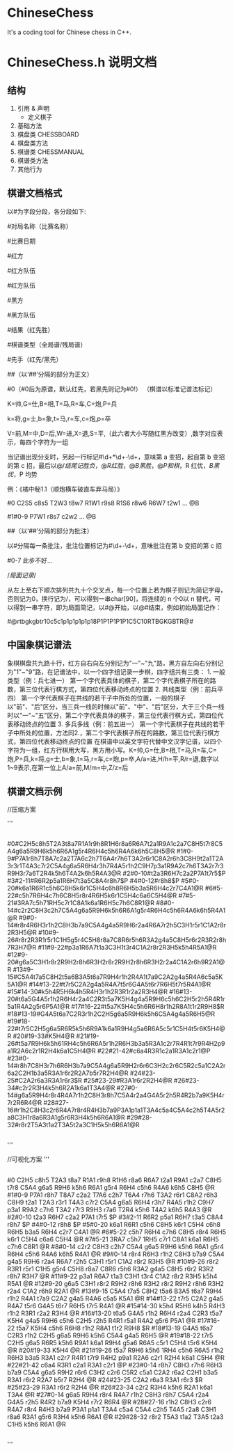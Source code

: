 # ChineseChess
It's a coding tool for Chinese chess in C++.

#  ChineseChess.h 说明文档

## 结构

1. 引用 & 声明
    + 定义棋子
2. 基础方法
3. 棋盘类 CHESSBOARD
4. 棋盘类方法
5. 棋谱类 CHESSMANUAL
6. 棋谱类方法
7. 其他行为

## 棋谱文档格式

以#为字段分段，各分段如下:

#对局名称（比赛名称）

#比赛日期

#红方

#红方队伍

#红方队伍

#黑方

#黑方队伍

#结果（红先胜）

#棋谱类型（全局谱/残局谱）

#先手（红先/黑先）

##（以‘##’分隔的部分为正文）

#0（#0后为原谱，默认红先，若黑先则记为#0!）
（棋谱以标准记谱法标记）

K=帅,G=仕,B=相,T=马,R=车,C=炮,P=兵

k=将,g=士,b=象,t=马,r=车,c=炮,p=卒

V=前,M=中,D=后,W=进,X=退,S=平,（此六者大小写随红黑方改变）,数字对应表示，每四个字符为一组

当记谱出现分支时，另起一行标记#\d+\*\d+-\d+，意味第 a 变招，起自第 b 变招的第 c 招，最后以@/$结尾记胜负，@R 红胜，@B 黑胜，@P 和棋，$R 红优，$B 黑优，$P 均势

例：《橘中秘1.1（顺炮横车破直车弃马局）》

#0 C2S5 c8s5 T2W3 t8w7 R1W1 r9s8 R1S6 r8w6 R6W7 t2w1 ... @B

#1#0-9 P7W1 r8s7 c2w2 ... @B

##（以‘##’分隔的部分为批注）

以#分隔每一条批注，批注位置标记为#\d+-\d+，意味批注在第 b 变招的第 c 招

#0-7 此步不好...

/*局面记录*/

从左上至右下顺次排列共九十个交叉点，每一个位置上若为棋子则记为简记字母，否则记为0，换行记为/，可以得到一串char[90]，将连续的 n 个0以 n 替代，可以得到一串字符，即为局面简记，以#@开始，以@#结束，例如初始局面记作：

#@rtbgkgbtr10c5c1p1p1p1p1p18P1P1P1P1P1C5C10RTBGKGBTR@#

## 中国象棋记谱法

象棋棋盘共九路十行，红方自右向左分别记为"一"~"九"路，黑方自左向右分别记为"1"~"9"路，在记谱法中，以一个四字组记录一步棋，四字组共有三类：
    1. 一般类型（例：兵七进一）
       第一个字代表具体的棋子，第二个字代表棋子所在的路数，第三位代表行棋方式，第四位代表移动终点的位置
    2. 共线类型（例：前兵平四）
       第一个字代表棋子在共线的若干子中所处的位置，一般的棋子以"前"、"后"区分，当三兵一线的时候以"前"、"中"、"后"区分，大于三个兵一线时以"一"~"五"区分，第二个字代表具体的棋子，第三位代表行棋方式，第四位代表移动终点的位置
    3. 多兵多线（例：前五进一）
       第一个字代表棋子在共线的若干子中所处的位置，方法同2.，第二个字代表棋子所在的路数，第三位代表行棋方式，第四位代表移动终点的位置
在棋谱中以英文字符代替中文汉字记谱，以四个字符为一组，红方行棋用大写，黑方用小写。K=帅,G=仕,B=相,T=马,R=车,C=炮,P=兵,k=将,g=士,b=象,t=马,r=车,c=炮,p=卒,A/a=进,H/h=平,R/r=退,数字以1~9表示,在第一位上A/a=前,M/m=中,Z/z=后

## 棋谱文档示例

//压缩方案

'''
##
#0#C2H5c8h5T2A3t8a7R1A1r9h8R1H6r8a6R6A7t2a1R9A1c2a7C8H5t7r8C5A4g6a5R9H6k5h6R6A1g5r4R6H4c5h6R4A6k6h5C8H5@R
#1#0-9#P7A1r8h7T8A7c2a2T7A6c2h7T6A4r7h6T3A2r6r1C8A2r6h3C8H9t2a1T2A3r3r1T4A3c7r2C5A4g6a5R6H4r3h7R4A5r1h2C9H7p3a1R9A2c7h6T3A2r7r3R9H3r7a6T2R4k5h6T4A2k6h5R4A3@R
#2#0-10#t2a3R6H7c2a2P7A1t7r5$P
#3#2-11#R6R2p5a1R6H7t3a5C8A4r8h7$P
#4#0-12#r8h8$P
#5#0-20#k6a1R6R1c5h6C8H5k6r1C5H4c6h8R6H5b3a5R6H4c2r7C4A1@R
#6#5-22#c5h7R6H4c7h6C8H5r8r4R6H5k6r1C5H4c6a6C5H4@R
#7#5-21#3RA7c5h71RH5c7r1C8A1k6a1R6H5c7h6C8R1@R
#8#0-14#c2r2C8H3c2h7C5A4g6a5R9H6k5h6R6A1g5r4R6H4c5h6R4A6k6h5R4A1@R
#9#0-14#r8r4R6H3r1h2C8H3b7a9C5A4g4a5R9H6r2a4R6A7r2h5C3H1r5r1C1A2r8r2R3H5@R
#10#9-26#r8r2R3R1r5r1C1H5g5r4C5H8r8a7C8R6r5h6R3A2g4a5C8H5r6r2R3R2r8h7R3H7@R
#11#9-22#p3a1R6A7t1a3C3H1t3r4C1A2r8r2R3H5k5h4R5A1@R
#12#9-20#g6a5C3H1r8r2R9H2r8h6R3H2r8r2R9H2r8h6R3H2r2a4C1A2r6h9R2A1@R
#13#9-15#C5A4t7a5C8H2t5a6B3A5t6a7R9H4r1h2R4A1t7a9C2A2g4a5R4A6c5a5K5A1@R
#14#13-22#t7r5C2A2g4a5R4A7t5r6G4A5t6r7R6H5t7r5R4A1@R
#15#14-30#k5h4R5H6k4h5R4H3r1h2R3R1r2a2R3H4@R
#16#13-20#t6a5G4A5r1h2R6H4r2a4C2R3t5a7K5H4g4a5R9H6c5h6C2H5r2h5R4R1r5a1R4A2g5r6P5A1@R
#17#16-22#t5a7K5H4c5h6R6H8r1h2R8A1t1r2R9H8$R
#18#13-19#G4A5t6a7C2R3r1h2C2H5g6a5R9H6k5h6C5A4g4a5R6H5@R
#19#18-22#t7r5C2H5g6a5R6R5k5h6R9A1k6a1R9H4g5a6R6A5c5r1C5H4t5r6K5H4@R
#20#19-33#K5H4@R
#21#19-26#t5a7R9H6k5h61RH4c5h6R6A5r1h2R6H3b3a5R3A1c2r7R4R1t7r9R4H2p9a1R2A6c2r1R2H4k6a1C5H4@R
#22#21-42#c6a4R3R1c2a1R3A1c2r1@P
#23#0-14#r8h7C8H3r7h6R6H3b7a9C5A4g6a5R9H2r6r6C3H2c2r6C5R2c5a1C2A2r6a2C2H1b3a5R3A1r6r2R2A7b5r7R2H4@R
#24#23-25#C2A2r6a3R3A1r6r3$R
#25#23-29#R3A1r6r2R2H4@R
#26#23-34#c2r2R3H4k5h6R2A1k6a1T3A4@R
#27#0-14#g6a5R9H4r8r4R4A7r1h2C8H3r8h7C5A4r2a4G4A5r2h5R4R2b7a9K5H4r7r2R6R4@R
#28#27-16#r1h2C8H3c2r6R4A7r8r4R4H3b7a9P3A1p1a1T3A4c5a4C5A4c2h5T4A5r2a8C3H1r8a6R3A1g5r6R3H4k5h6R6A1@R
#29#28-32#r8r2T5A3t1a2T3A5t2a3C1H5k5h6R6A1@R
##
'''

//可视化方案
'''
##
#0 C2H5 c8h5 T2A3 t8a7 R1A1 r9h8 R1H6 r8a6 R6A7 t2a1 R9A1 c2a7 C8H5 t7r8 C5A4 g6a5 R9H6 k5h6 R6A1 g5r4 R6H4 c5h6 R4A6 k6h5 C8H5 @R
#1#0-9 P7A1 r8h7 T8A7 c2a2 T7A6 c2h7 T6A4 r7h6 T3A2 r6r1 C8A2 r6h3 C8H9 t2a1 T2A3 r3r1 T4A3 c7r2 C5A4 g6a5 R6H4 r3h7 R4A5 r1h2 C9H7 p3a1 R9A2 c7h6 T3A2 r7r3 R9H3 r7a6 T2R4 k5h6 T4A2 k6h5 R4A3 @R
#2#0-10 t2a3 R6H7 c2a2 P7A1 t7r5 $P
#3#2-11 R6R2 p5a1 R6H7 t3a5 C8A4 r8h7 $P
#4#0-12 r8h8 $P
#5#0-20 k6a1 R6R1 c5h6 C8H5 k6r1 C5H4 c6h8 R6H5 b3a5 R6H4 c2r7 C4A1 @R
#6#5-22 c5h7 R6H4 c7h6 C8H5 r8r4 R6H5 k6r1 C5H4 c6a6 C5H4 @R
#7#5-21 3RA7 c5h7 1RH5 c7r1 C8A1 k6a1 R6H5 c7h6 C8R1 @R
#8#0-14 c2r2 C8H3 c2h7 C5A4 g6a5 R9H6 k5h6 R6A1 g5r4 R6H4 c5h6 R4A6 k6h5 R4A1 @R
#9#0-14 r8r4 R6H3 r1h2 C8H3 b7a9 C5A4 g4a5 R9H6 r2a4 R6A7 r2h5 C3H1 r5r1 C1A2 r8r2 R3H5 @R
#10#9-26 r8r2 R3R1 r5r1 C1H5 g5r4 C5H8 r8a7 C8R6 r5h6 R3A2 g4a5 C8H5 r6r2 R3R2 r8h7 R3H7 @R
#11#9-22 p3a1 R6A7 t1a3 C3H1 t3r4 C1A2 r8r2 R3H5 k5h4 R5A1 @R
#12#9-20 g6a5 C3H1 r8r2 R9H2 r8h6 R3H2 r8r2 R9H2 r8h6 R3H2 r2a4 C1A2 r6h9 R2A1 @R
#13#9-15 C5A4 t7a5 C8H2 t5a6 B3A5 t6a7 R9H4 r1h2 R4A1 t7a9 C2A2 g4a5 R4A6 c5a5 K5A1 @R
#14#13-22 t7r5 C2A2 g4a5 R4A7 t5r6 G4A5 t6r7 R6H5 t7r5 R4A1 @R
#15#14-30 k5h4 R5H6 k4h5 R4H3 r1h2 R3R1 r2a2 R3H4 @R
#16#13-20 t6a5 G4A5 r1h2 R6H4 r2a4 C2R3 t5a7 K5H4 g4a5 R9H6 c5h6 C2H5 r2h5 R4R1 r5a1 R4A2 g5r6 P5A1 @R
#17#16-22 t5a7 K5H4 c5h6 R6H8 r1h2 R8A1 t1r2 R9H8 $R
#18#13-19 G4A5 t6a7 C2R3 r1h2 C2H5 g6a5 R9H6 k5h6 C5A4 g4a5 R6H5 @R
#19#18-22 t7r5 C2H5 g6a5 R6R5 k5h6 R9A1 k6a1 R9H4 g5a6 R6A5 c5r1 C5H4 t5r6 K5H4 @R
#20#19-33 K5H4 @R
#21#19-26 t5a7 R9H6 k5h6 1RH4 c5h6 R6A5 r1h2 R6H3 b3a5 R3A1 c2r7 R4R1 t7r9 R4H2 p9a1 R2A6 c2r1 R2H4 k6a1 C5H4 @R
#22#21-42 c6a4 R3R1 c2a1 R3A1 c2r1 @P
#23#0-14 r8h7 C8H3 r7h6 R6H3 b7a9 C5A4 g6a5 R9H2 r6r6 C3H2 c2r6 C5R2 c5a1 C2A2 r6a2 C2H1 b3a5 R3A1 r6r2 R2A7 b5r7 R2H4 @R
#24#23-25 C2A2 r6a3 R3A1 r6r3 $R
#25#23-29 R3A1 r6r2 R2H4 @R
#26#23-34 c2r2 R3H4 k5h6 R2A1 k6a1 T3A4 @R
#27#0-14 g6a5 R9H4 r8r4 R4A7 r1h2 C8H3 r8h7 C5A4 r2a4 G4A5 r2h5 R4R2 b7a9 K5H4 r7r2 R6R4 @R
#28#27-16 r1h2 C8H3 c2r6 R4A7 r8r4 R4H3 b7a9 P3A1 p1a1 T3A4 c5a4 C5A4 c2h5 T4A5 r2a8 C3H1 r8a6 R3A1 g5r6 R3H4 k5h6 R6A1 @R
#29#28-32 r8r2 T5A3 t1a2 T3A5 t2a3 C1H5 k5h6 R6A1 @R
##
'''
